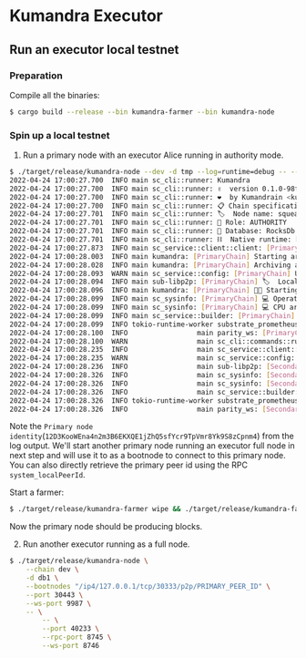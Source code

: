 # Kumandra Executor

## Run an executor local testnet

### Preparation

Compile all the binaries:

```bash
$ cargo build --release --bin kumandra-farmer --bin kumandra-node
```

### Spin up a local testnet

1. Run a primary node with an executor Alice running in authority mode.

```bash
$ ./target/release/kumandra-node --dev -d tmp --log=runtime=debug -- --alice --dev --port 40333 --rpc-port 8845 --ws-port 8846
2022-04-24 17:00:27.700  INFO main sc_cli::runner: Kumandra
2022-04-24 17:00:27.700  INFO main sc_cli::runner: ✌️  version 0.1.0-98f7e25b9
2022-04-24 17:00:27.700  INFO main sc_cli::runner: ❤️  by Kumandrain <kumandrain@koompi.com>, 2021-2022
2022-04-24 17:00:27.700  INFO main sc_cli::runner: 📋 Chain specification: Kumandra development
2022-04-24 17:00:27.701  INFO main sc_cli::runner: 🏷  Node name: squeamish-notebook-7882
2022-04-24 17:00:27.701  INFO main sc_cli::runner: 👤 Role: AUTHORITY
2022-04-24 17:00:27.701  INFO main sc_cli::runner: 💾 Database: RocksDb at tmp/chains/kumandra_dev/db/full
2022-04-24 17:00:27.701  INFO main sc_cli::runner: ⛓  Native runtime: kumandra-101 (kumandra-1.tx1.au1)
2022-04-24 17:00:27.873  INFO main sc_service::client::client: [PrimaryChain] 🔨 Initializing Genesis block/state (state: 0x1727…4544, header-hash: 0xa3b7…a36c)
2022-04-24 17:00:28.003  INFO main kumandra: [PrimaryChain] Starting archiving from genesis
2022-04-24 17:00:28.028  INFO main kumandra: [PrimaryChain] Archiving already produced blocks 0..=0
2022-04-24 17:00:28.093  WARN main sc_service::config: [PrimaryChain] Using default protocol ID "sup" because none is configured in the chain specs
2022-04-24 17:00:28.094  INFO main sub-libp2p: [PrimaryChain] 🏷  Local node identity is: 12D3KooWEna4n2m3B6EKXQE1jZhQ5sfYcr9TpVmr8Yk9S8zCpnm4
2022-04-24 17:00:28.096  INFO main kumandra: [PrimaryChain] 🧑‍🌾 Starting Kumandra Authorship worker
2022-04-24 17:00:28.099  INFO main sc_sysinfo: [PrimaryChain] 💻 Operating system: macos
2022-04-24 17:00:28.099  INFO main sc_sysinfo: [PrimaryChain] 💻 CPU architecture: aarch64
2022-04-24 17:00:28.099  INFO main sc_service::builder: [PrimaryChain] 📦 Highest known block at #0
2022-04-24 17:00:28.099  INFO tokio-runtime-worker substrate_prometheus_endpoint: [PrimaryChain] 〽️ Prometheus exporter started at 127.0.0.1:9615
2022-04-24 17:00:28.100  INFO                 main parity_ws: [PrimaryChain] Listening for new connections on 127.0.0.1:9944.
2022-04-24 17:00:28.100  WARN                 main sc_cli::commands::run_cmd: [SecondaryChain] Running in --dev mode, RPC CORS has been disabled.
2022-04-24 17:00:28.235  INFO                 main sc_service::client::client: [SecondaryChain] 🔨 Initializing Genesis block/state (state: 0x8e63…66a2, header-hash: 0x35d4…5e4f)
2022-04-24 17:00:28.235  WARN                 main sc_service::config: [SecondaryChain] Using default protocol ID "sup" because none is configured in the chain specs 
2022-04-24 17:00:28.236  INFO                 main sub-libp2p: [SecondaryChain] 🏷  Local node identity is: 12D3KooWLDx1XEAyDWoxtJZhEj9WBspb8C9BQbyS7x4n6qoAFsAZ
2022-04-24 17:00:28.326  INFO                 main sc_sysinfo: [SecondaryChain] 💻 Operating system: macos
2022-04-24 17:00:28.326  INFO                 main sc_sysinfo: [SecondaryChain] 💻 CPU architecture: aarch64
2022-04-24 17:00:28.326  INFO                 main sc_service::builder: [SecondaryChain] 📦 Highest known block at #0
2022-04-24 17:00:28.326  INFO tokio-runtime-worker substrate_prometheus_endpoint: [SecondaryChain] 〽️ Prometheus exporter started at 127.0.0.1:9616
2022-04-24 17:00:28.326  INFO                 main parity_ws: [SecondaryChain] Listening for new connections on 127.0.0.1:8846.
```

Note the `Primary node identity`(`12D3KooWEna4n2m3B6EKXQE1jZhQ5sfYcr9TpVmr8Yk9S8zCpnm4`) from the log output. We'll start another primary node running an executor full node in next step and will use it to as a bootnode to connect to this primary node. You can also directly retrieve the primary peer id using the RPC `system_localPeerId`.

Start a farmer:

```bash
$ ./target/release/kumandra-farmer wipe && ./target/release/kumandra-farmer farm --reward-address REWARD_ADDRESS --plot-size 10G
```

Now the primary node should be producing blocks.

2. Run another executor running as a full node.

```bash
$ ./target/release/kumandra-node \
    --chain dev \
    -d db1 \
    --bootnodes "/ip4/127.0.0.1/tcp/30333/p2p/PRIMARY_PEER_ID" \
    --port 30443 \
    --ws-port 9987 \
    -- \
        -- \
        --port 40233 \
        --rpc-port 8745 \
        --ws-port 8746
```

